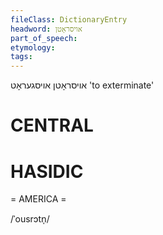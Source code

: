 ```yaml
---
fileClass: DictionaryEntry
headword: אויסראָטן
part_of_speech: 
etymology: 
tags: 
---
```

אויסראָטן
אויסגעראָט
'to exterminate'

CENTRAL
========

HASIDIC
=======
= AMERICA = 

/ˈousrɔtn̩/
